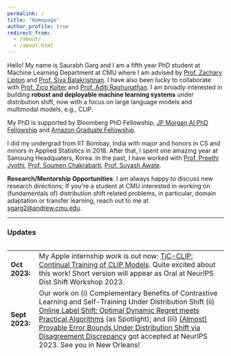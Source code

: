 ```yaml
---
permalink: /
title: "Homepage"
author_profile: true
redirect_from: 
  - /about/
  - /about.html
---
```


Hello! My name is Saurabh Garg and I am a fifth year PhD student at Machine Learning Department at CMU where I am advised by [Prof. Zachary Lipton](http://zacklipton.com/) and [Prof. Siva Balakrishnan](http://www.stat.cmu.edu/~siva/). I have also been lucky to collaborate with [Prof. Zico Kolter](https://zicokolter.com/) and [Prof. Aditi Raghunathan](https://www.cs.cmu.edu/~aditirag/). I am broadly interested in building **robust and deployable machine learning systems** under distribution shift, now with a focus on large language models and multimodal models, e.g., CLIP.
<!---
Machine learning algorithms are typically developed and evaluated under simplistic assumptions that are often violated in practice. I am interested in understanding the behavior of machine learning models in real-world scenarios and building provable methods to make progress towards relaxing simplifying assumptions in order to make robust and trustworthy models. 
-->
My PhD is supported by Bloomberg PhD Fellowship, [JP Morgan AI PhD Fellowship](https://www.jpmorgan.com/technology/artificial-intelligence/research-awards/phd-fellowship) and [Amazon Graduate Fellowship](https://www.amazon.science/academic-engagements/new-amazon-graduate-research-fellows-announced-at-carnegie-mellon). 

I did my undergrad from IIT Bombay, India with major and honors in CS and minors in Applied Statistics in 2018. After that, I spent one amazing year at Samsung Headquaters, Korea. In the past, I have worked with [Prof. Preethi Jyothi](https://www.cse.iitb.ac.in/~pjyothi), [Prof. Soumen Chakrabarti](https://www.cse.iitb.ac.in/~soumen), [Prof. Suyash Awate](https://www.cse.iitb.ac.in/~suyash). 

<!-- **I am on job market now and I am actively seeking full-time positions!**   -->

**Research/Mentorship Opportunities**: I am always happy to discuss new research directions; If you're a student at CMU interested in working on (fundamentals of) distribution shift related problems, in particular, domain adaptation or transfer learning, reach out to me at sgarg2@andrew.cmu.edu. 

<!---
I did my undergrad from IIT Bombay, India with major and honors in CS and minors in Applied Statitics in 2018. After that, I spent one amazing year at Samsung Headquaters, Korea. In the past, I have worked with [Prof. Suyash Awate](https://www.cse.iitb.ac.in/~suyash) on building statistical machine learning algorithms for exact MCMC samspling as a part of my Bachelor's thesis. During my stay at IITB, I have also spent major time working with [Prof. Preethi Jyothi](https://www.cse.iitb.ac.in/~pjyothi) on the problem of building robust language models for code switched speech. I was also fortunate to work with [Prof. Soumen Chakrabarti](https://www.cse.iitb.ac.in/~soumen) on building interpretable question answering systems using KG and corpus. 

-->

---

### **Updates**

<style>
table, tr, td {
    border: none;
}
</style>
<div style="height:250px;overflow:auto;border:0px;border-collapse: collapse;" >
<table  border="none" style="border:0px;border-collapse: collapse;" rules="none" >
<colgroup>
       <col span="1" style="width: 12%;">
       <col span="1" style="width: 88%;">
</colgroup>
<tr><td> <b>Oct 2023:</b> </td> <td> My Apple internship work is out now: <a href="https://arxiv.org/abs/2310.16226">TiC-CLIP: Continual Training of CLIP Models</a>. Quite excited about this work! Short version will appear as Oral at NeurIPS Dist Shift Workshop 2023. </td></tr>
<tr><td> <b>Sept 2023:</b> </td> <td> Our work on (i) Complementary Benefits of Contrastive Learning and Self-Training Under Distribution Shift (ii) <a href="https://arxiv.org/abs/2305.19570">Online Label Shift: Optimal Dynamic Regret meets Practical Algorithms</a> (as Spotlight); and (iii) <a href="https://arxiv.org/abs/2306.00312">(Almost) Provable Error Bounds Under Distribution Shift via Disagreement Discrepancy</a> got accepted at NeurIPS 2023. See you in New Orleans!</td> </tr>
<tr><td> <b> Sept 2023:</b> </td> <td> We are organizing <a href="https://sites.google.com/view/r0-fomo?pli=1">R0-FoMo: Robustness of Few-shot and Zero-shot Learning in Foundation Models (R0-FoMo)</a> workshop at NeurIPS, 2023. </td> </tr>  
<tr><td> <b>May 2023:</b> </td> <td> We will be presenting our work on <a href="https://arxiv.org/abs/2209.14389 at ACL 2023">Downstream Datasets Make Surprisingly Good Pretraining Corpora</a> at ACL 2023</td> </tr>
<tr><td> <b>May 2023:</b> </td> <td> We will be presenting two papers at ICML 2023: (i) <a href="https://sites.google.com/view/rlsbench/">RLSbench</a>; (ii) <a href="https://arxiv.org/abs/2302.02551">CHILS</a></td></tr>
<tr><td> <b>Jan 2023:</b> </td> <td> Our work on (i) <a href="https://arxiv.org/abs/2202.09931">Deconstructing Distributions</a>; and (ii) <a href="https://arxiv.org/abs/2211.15853">Understanding SGD Noise</a> got accepted at ICLR 2023 </td> </tr>
<tr><td> <b> Sept 2022:</b> </td> <td> Our work on (i) <a href="https://saurabhgarg1996.github.io/publications/">Domain adaptation under Open Set Label Shift</a>, (ii) <a href="https://saurabhgarg1996.github.io/publications/">Unsupervised Learning under Latent Label Shift</a>, and (iii) <a href="https://saurabhgarg1996.github.io/publications">Characterizing Datapoints via Second-Split Forgetting</a> got accepted at NeurIPS 2022.</td></tr>  
<tr><td> <b> July 2022:</b> </td> <td> We are organizing <a href="https://sites.google.com/view/icml-2022-pods">Principles of Distribution Shift (PODS)</a> workshop at ICML, 2022. </td> </tr>  
<tr><td> <b> March 2022:</b> </td> <td> Honored to receive the <a href="https://www.jpmorgan.com/technology/artificial-intelligence/research-awards/phd-fellowship">JP Morgan AI PhD Fellowship</a> and <a href="https://www.amazon.science/academic-engagements/new-amazon-graduate-research-fellows-announced-at-carnegie-mellon">Amazon Graduate Fellowship</a>. </td> </tr>  
<tr><td> <b> Feb 2022:</b> </td> <td> Code for <a href="https://github.com/acmi-lab/PU_learning">PU learning</a> and <a href="https://github.com/acmi-lab/RATT_generalization_bound">RATT</a> is out now.</td></tr>
<tr><td> <b> Jan 2022:</b> </td> <td> Work on investigate methods to predict target domain performance under distribution shift was accepted at ICLR 2022. <a href="https://arxiv.org/abs/2201.04234">[Arxiv link]</a></td></tr>
<tr><td> <b> Sept 2021:</b> </td> <td> Work on learning from positive and unlabeled data accepted at NeurIPS 2021 as a Spotlight!. <a href="https://arxiv.org/abs/2111.00980">[Arxiv link]</a></td></tr>
<tr><td> <b> May 2021:</b> </td> <td> Two papers at ICML: (i) Work on obtaining generalization bound with unlabeled data got accepted as Long talk at ICML 2021 <a href="https://arxiv.org/abs/2105.00303">[Paper]</a>; (ii) Work on understanding heavy tails in PPO to appear as Short Talk  at ICML 2021 <a href="https://arxiv.org/abs/2102.10264">[Paper]</a>.</td></tr>
<tr><td><b> April 2021:</b> </td> <td> Our work on obtaining generalization gaurantees with unlabeled data will be presented at <a href="https://sites.google.com/connect.hku.hk/robustml-2021/">RobustML Workshop</a> at ICLR 2021 <a href="https://arxiv.org/abs/2105.00303">[Paper]</a> <a href="https://drive.google.com/file/d/1H25csKq622EDMtw2en-aDQxqNcP1Mcdg/view?usp=sharing">[Poster]</a>.  </td></tr> 
<tr><td><b> April 2021:</b> </td> <td> Our work on understanding behaviour of gradients in PPO will be presented at <a href="https://sites.google.com/view/sedl-workshop/">SEDL Workshop</a> at ICLR 2021. <a href="https://arxiv.org/abs/2102.10264">[Paper]</a> <a href="https://drive.google.com/file/d/1Uvcuqbcv9w2NQNSVoOdoLsDcyf2FpBc3/view?usp=sharing">[Talk]</a> <a href="https://drive.google.com/file/d/1U2GxKvBqEC32vY-DZxnzHT80rj8fePqr/view?usp=sharing">[Poster]</a>. </td></tr> 
<tr><td><b> Feb 2021:</b> </td> <td> Excited to be interning with <a href="https://research.google/people/HanieSedghi/">Hanie Sedghi</a> and <a href="https://www.neyshabur.net/">Behnam Neyshabur</a> at Google Brain during Summer 21.</td> </tr>
<tr><td><b> Feb 2021:</b> </td> <td> New work on understanding behaviour of gradients in PPO is out on <a href="https://arxiv.org/abs/2102.10264">arxiv</a>. </td> </tr>
<tr><td><b> Sept 2020:</b> </td> <td> Our work on label shift got accepted at NeurIPs 2020  <a href="https://arxiv.org/abs/2003.07554">[Paper]</a> <a href="https://drive.google.com/file/d/13hpynIYM69nSRqj-7CHdvEdG7amC9phy/view?usp=sharing">[Poster]</a>. </td> </tr>
<tr><td> <b> July 2020:</b> </td> <td> Our work on label shift estimation was accepted as Oral at <a href="https://sites.google.com/view/udlworkshop2020/">ICML UDL 2020</a> <a href="https://slideslive.com/38930578/a-unified-view-of-label-shift-estimation?ref=speaker-37449-latest">[Talk]</a> <a href="https://arxiv.org/abs/2003.07554">[Full Paper]</a>. </td> </tr>
<tr><td><b> April 2020:</b> </td> <td> Our work on Neural Architecture for Question Answering was an invited Oral at <a href="https://ecir2020.org/">ECIR 2020</a> <a href="https://youtu.be/cVZ3Qj8sJCk?t=24540">[Talk]</a>.  </td> </tr>
<tr><td><b> June 2019:</b> </td> <td> I will be joining CMU ML Ph.D. in fall 2019. </td></tr> 
<tr><td><b> April 2019:</b></td> <td> My B.Tech thesis titled <a href="https://www.sciencedirect.com/science/article/pii/S1361841518307382?dgcid=rss_sd_all">"Estimating Uncertainty in MRF-based Image Segmentation: An Exact-MCMC Approach"</a> got accepted at Medical Image Analysis 2019 journal </td> </tr>
<tr><td><b> Dec. 2018:</b></td> <td> Received Excellence in Research Award from CSE dept, IIT Bombay</td> </tr>
<tr><td><b> Nov. 2018:</b></td> <td> Presented my paper<a href="https://arxiv.org/abs/1809.01962">"Code-Switched Language models using Dual RNNs and Same-Source Pretraining"</a> at EMNLP 2018, Brussels <a href="files/EMNLP_poster_2018.pdf">(poster)</a></td> </tr>
<tr><td><b> Oct. 2018:</b></td> <td> Paper titled <a href="https://arxiv.org/abs/1706.00973">"Neural Architecture for Question Answering Using a Knowledge Graph and Web Corpus"</a> got accepted at Information Retrieval Journal</td></tr> 
<tr><td><b> Sept. 2018:</b></td> <td> Moved to Suwon, South Korea and joined Samsung Research Korea as Engineer</td> </tr>
<tr><td><b> Sept. 2018:</b></td> <td> Presented my paper <a href="https://arxiv.org/abs/1711.01048" >"Dual Language Models for Code Mixed Speech Recognition"</a> at Interspeech 2018, Hyderabad <a href="files/Interspeech_poster_2018.pdf">(poster)</a></td></tr> 
<tr><td><b> Aug. 2018:</b></td> <td> Graduated from IIT Bombay. </td> </tr>
<tr><td><b> May 2018:</b></td> <td> Paper titled <a href="https://link.springer.com/chapter/10.1007/978-3-030-00928-1_76" > "Uncertainty Estimation in Segmentation with Perfect MCMC Sampling in Bayesian MRFs" </a> got accepted at MICCAI, 2018 <a href = "files/poster_miccai_unc_2018.pdf" >(poster)</a></td></tr>
<tr><td><b> Dec 2018:</b></td> <td> Invited to spend two weeks at Microsoft Research India to work on Indian language technologies with Prof. Preethi Jyothi</td></tr>
<tr><td><b> May 2017:</b></td> <td> Internship @ Samsung Research Korea </td></tr>
<tr><td><b> May 2016:</b></td> <td> Internship at Purdue Univeristy, US advised by Prof. Alex Pothen</td></tr>
<tr><td><b> July 2015:</b></td> <td> Changed branch from Electrical Engineering to Computer Science Engineering</td></tr> 
<tr><td><b> July 2014:</b></td> <td> Joined IIT Bombay</td></tr> 
</table>
